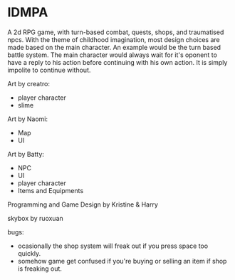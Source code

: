 # IDMPA

A 2d RPG game, with turn-based combat, quests, shops, and traumatised npcs. 
  With the theme of childhood imagination, most design choices are made based on the main character. An example would be the turn based battle system. 
  The main character would always wait for it's oponent to have a reply to his action before continuing with his own action. It is simply impolite to continue without.

Art by creatro:
- player character
- slime


Art by Naomi:
- Map
- UI

Art by Batty:
- NPC
- UI
- player character
- Items and Equipments

Programming and Game Design by Kristine & Harry 

skybox by ruoxuan 

bugs:
- ocasionally the shop system will freak out if you press space too quickly.
- somehow game get confused if you're buying or selling an item if shop is freaking out.
